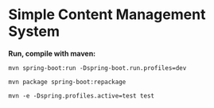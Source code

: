 # Simple Content Management System

**Run, compile with maven:**

```
mvn spring-boot:run -Dspring-boot.run.profiles=dev
```

```
mvn package spring-boot:repackage
```
```
mvn -e -Dspring.profiles.active=test test
```